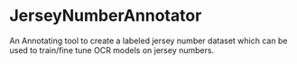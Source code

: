 # JerseyNumberAnnotator
An Annotating tool to create a labeled jersey number dataset which can be used to train/fine tune OCR models on jersey numbers.
